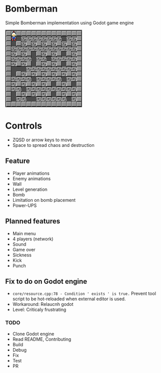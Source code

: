 # Bomberman

Simple Bomberman implementation using Godot game engine

![Preview](/doc/preview.png)

# Controls

* ZQSD or arrow keys to move
* Space to spread chaos and destruction

## Feature

* Player animations
* Enemy animations
* Wall
* Level generation
* Bomb
* Limitation on bomb placement
* Power-UPS

## Planned features

* Main menu
* 4 players (network)
* Sound
* Game over
* Sickness
* Kick
* Punch

## Fix to do on Godot engine
* `core/resource.cpp:78 - Condition ' exists ' is true.` Prevent tool script to be hot-reloaded when external editor is used.
* Workaround: Relaucnh godot
* Level: Criticaly frustrating

### TODO
- Clone Godot engine
- Read README, Contributing
- Build
- Debug
- Fix
- Test
- PR

